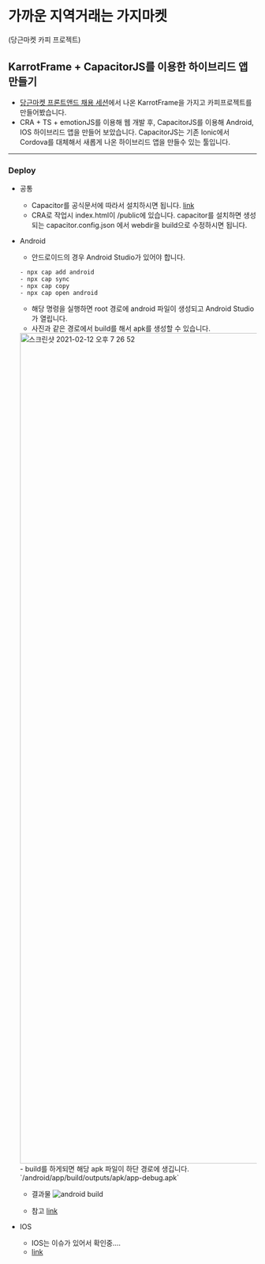 #  가까운 지역거래는 가지마켓 
(당근마켓 카피 프로젝트)


## KarrotFrame + CapacitorJS를 이용한 하이브리드 앱 만들기

- [당근마켓 프론트앤드 채용 세션](https://www.youtube.com/watch?v=EZOW5tE4CE0&t=4793s)에서 나온 KarrotFrame을 가지고 카피프로젝트를 만들어봤습니다.
- CRA + TS + emotionJS를 이용해 웹 개발 후, CapacitorJS를 이용해 Android, IOS 하이브리드 앱을 만들어 보았습니다. CapacitorJS는 기존 Ionic에서 Cordova를 대체해서 새롭게 나온 하이브리드 앱을 만들수 있는 툴입니다.

---

### Deploy

- 공통
  - Capacitor를 공식문서에 따라서 설치하시면 됩니다. [link](https://capacitorjs.com/docs/getting-started)
  - CRA로 작업시 index.html이 /public에 있습니다. capacitor를 설치하면 생성되는  capacitor.config.json 에서 webdir을 build으로 수정하시면 됩니다.


- Android
  - 안드로이드의 경우 Android Studio가 있어야 합니다.
  ```
  - npx cap add android 
  - npx cap sync
  - npx cap copy
  - npx cap open android
  ```
  - 해당 명령을 실행하면 root 경로에 android 파일이 생성되고 Android Studio가 열립니다.
  - 사진과 같은 경로에서 build를 해서 apk를 생성할 수 있습니다.
  <img width="1680" alt="스크린샷 2021-02-12 오후 7 26 52" src="https://user-images.githubusercontent.com/34129711/107757084-6ac12000-6d68-11eb-8c0f-bc3d64945dbe.png">
  - build를 하게되면 해당 apk 파일이 하단 경로에 생깁니다.
  `/android/app/build/outputs/apk/app-debug.apk`

  - 결과물
    ![android build](https://user-images.githubusercontent.com/34129711/107851940-c23abb00-6e50-11eb-946f-ce7d810e732a.gif)

  - 참고 [link](https://capacitorjs.com/docs/android)

- IOS
  - IOS는 이슈가 있어서 확인중....
  - [link](https://capacitorjs.com/docs/ios)

